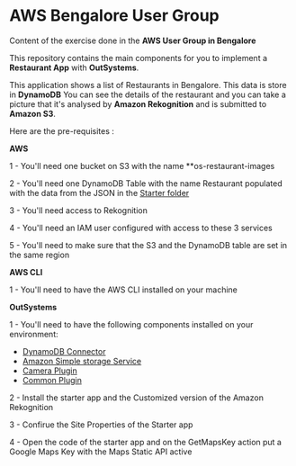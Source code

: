 # AWS Bengalore User Group
Content of the exercise done in the **AWS User Group in Bengalore**

This repository contains the main components for you to implement a **Restaurant App** with **OutSystems**.

This application shows a list of Restaurants in Bengalore. This data is store in **DynamoDB** You can see the details of the restaurant and you can take a picture that it's analysed by **Amazon Rekognition** and is submitted to **Amazon S3**.

Here are the pre-requisites :

**AWS**

1 - You'll need one bucket on S3 with the name **os-restaurant-images

2 - You'll need one DynamoDB Table with the name Restaurant populated with the data from the JSON in the [Starter folder](https://github.com/OSDevAdvocacy/AWSBengalore/tree/main/StartingPack)

3 - You'll need access to Rekognition

4 - You'll need an IAM user configured with access to these 3 services 

5 - You'll need to make sure that the S3 and the DynamoDB table are set in the same region


**AWS CLI**

1 - You'll need to have the AWS CLI installed on your machine

**OutSystems**

1 - You'll need to have the following components installed on your environment:
- [DynamoDB Connector](https://www.outsystems.com/forge/component-overview/3549/amazon-dynamodb-connector)
- [Amazon Simple storage Service](https://www.outsystems.com/forge/component-overview/11172/amazon-simple-storage-service-s3)
- [Camera Plugin](https://www.outsystems.com/forge/component-overview/1390/camera-plugin)
- [Common Plugin](https://www.outsystems.com/forge/component-overview/1417/common-plugin)

2 - Install the starter app and the Customized version of the Amazon Rekognition

3 - Confirue the Site Properties of the Starter app

4 - Open the code of the starter app and on the GetMapsKey action put a Google Maps Key with the Maps Static API active
